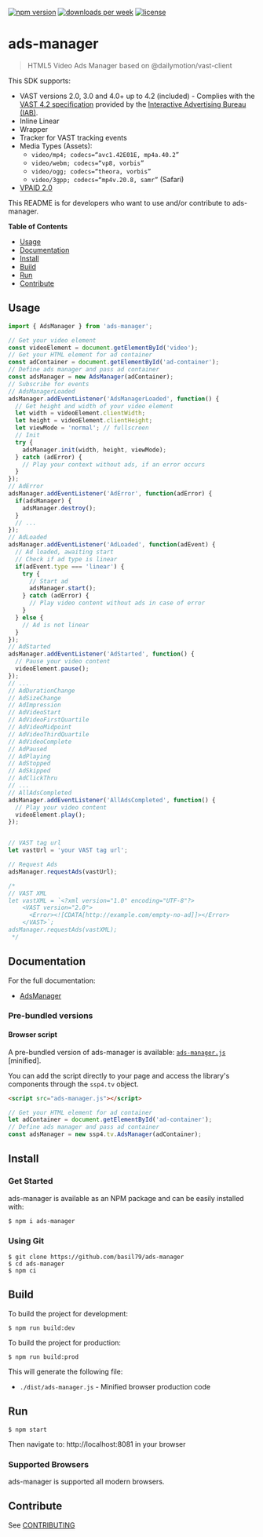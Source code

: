[![npm version](https://badgen.net/npm/v/ads-manager)](https://badgen.net/npm/v/ads-manager)
[![downloads per week](https://badgen.net/npm/dw/ads-manager)](https://badgen.net/npm/dw/ads-manager)
[![license](https://badgen.net/github/license/basil79/ads-manager)](https://badgen.net/github/license/basil79/ads-manager)

# ads-manager

> HTML5 Video Ads Manager based on @dailymotion/vast-client

This SDK supports:

- VAST versions 2.0, 3.0 and 4.0+ up to 4.2 (included) - Complies with the [VAST 4.2 specification](https://iabtechlab.com/wp-content/uploads/2019/06/VAST_4.2_final_june26.pdf) provided by the [Interactive Advertising Bureau (IAB)](https://www.iab.com/).
- Inline Linear
- Wrapper
- Tracker for VAST tracking events
- Media Types (Assets):
  - `video/mp4; codecs=“avc1.42E01E, mp4a.40.2”`
  - `video/webm; codecs=“vp8, vorbis”`
  - `video/ogg; codecs=“theora, vorbis”`
  - `video/3gpp; codecs=“mp4v.20.8, samr”` (Safari)
- [VPAID 2.0](https://iabtechlab.com/wp-content/uploads/2016/04/VPAID_2_0_Final_04-10-2012.pdf)

This README is for developers who want to use and/or contribute to ads-manager.

**Table of Contents**

- [Usage](#Usage)
- [Documentation](#Documentation)
- [Install](#Install)
- [Build](#Build)
- [Run](#Run)
- [Contribute](#Contribute)


## Usage

```javascript
import { AdsManager } from 'ads-manager';

// Get your video element
const videoElement = document.getElementById('video');
// Get your HTML element for ad container
const adContainer = document.getElementById('ad-container');
// Define ads manager and pass ad container
const adsManager = new AdsManager(adContainer);
// Subscribe for events
// AdsManagerLoaded
adsManager.addEventListener('AdsManagerLoaded', function() {
  // Get height and width of your video element
  let width = videoElement.clientWidth;
  let height = videoElement.clientHeight;
  let viewMode = 'normal'; // fullscreen
  // Init
  try {
    adsManager.init(width, height, viewMode);
  } catch (adError) {
    // Play your context without ads, if an error occurs
  }
});
// AdError
adsManager.addEventListener('AdError', function(adError) {
  if(adsManager) {
    adsManager.destroy();
  }
  // ... 
});
// AdLoaded
adsManager.addEventListener('AdLoaded', function(adEvent) {
  // Ad loaded, awaiting start
  // Check if ad type is linear
  if(adEvent.type === 'linear') {
    try {
      // Start ad
      adsManager.start();
    } catch (adError) {
      // Play video content without ads in case of error
    }
  } else {
    // Ad is not linear
  }
});
// AdStarted
adsManager.addEventListener('AdStarted', function() {
  // Pause your video content
  videoElement.pause();
});
// ...
// AdDurationChange
// AdSizeChange
// AdImpression
// AdVideoStart
// AdVideoFirstQuartile
// AdVideoMidpoint
// AdVideoThirdQuartile
// AdVideoComplete
// AdPaused
// AdPlaying
// AdStopped
// AdSkipped
// AdClickThru
// ...
// AllAdsCompleted
adsManager.addEventListener('AllAdsCompleted', function() {
  // Play your video content
  videoElement.play();
});


// VAST tag url
let vastUrl = 'your VAST tag url';

// Request Ads
adsManager.requestAds(vastUrl);

/*
// VAST XML
let vastXML = `<?xml version="1.0" encoding="UTF-8"?>
    <VAST version="2.0">
      <Error><![CDATA[http://example.com/empty-no-ad]]></Error>
    </VAST>`;
adsManager.requestAds(vastXML);
 */
```

## Documentation

For the full documentation:

* [AdsManager](docs/ADSMANAGER.md)

### Pre-bundled versions

#### Browser script

A pre-bundled version of ads-manager is available: [`ads-manager.js`](dist/ads-manager.js) [minified].

You can add the script directly to your page and access the library's components through the `ssp4.tv` object.

```html
<script src="ads-manager.js"></script>
```

```javascript
// Get your HTML element for ad container
let adContainer = document.getElementById('ad-container');
// Define ads manager and pass ad container
const adsManager = new ssp4.tv.AdsManager(adContainer);
```

## Install

### Get Started

ads-manager is available as an NPM package and can be easily installed with:

    $ npm i ads-manager 

### Using Git

    $ git clone https://github.com/basil79/ads-manager
    $ cd ads-manager
    $ npm ci


## Build

To build the project for development:
    
    $ npm run build:dev

To build the project for production:

    $ npm run build:prod

This will generate the following file:

+ `./dist/ads-manager.js` - Minified browser production code

## Run

    $ npm start

Then navigate to: http://localhost:8081 in your browser

### Supported Browsers

ads-manager is supported all modern browsers.

## Contribute

See [CONTRIBUTING](./CONTRIBUTING.md)
